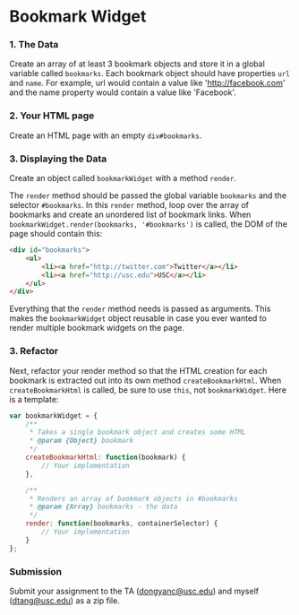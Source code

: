 Bookmark Widget
==================

### 1. The Data

Create an array of at least 3 bookmark objects and store it in a global variable called `bookmarks`. Each bookmark object should have properties `url` and `name`. For example, url would contain a value like 'http://facebook.com' and the name property would contain a value like 'Facebook'.

### 2. Your HTML page

Create an HTML page with an empty `div#bookmarks`.

### 3. Displaying the Data

Create an object called `bookmarkWidget` with a method `render`.

The `render` method should be passed the global variable `bookmarks` and the selector `#bookmarks`. In this `render` method, loop over the array of bookmarks and create an unordered list of bookmark links. When `bookmarkWidget.render(bookmarks, '#bookmarks')` is called, the DOM of the page should contain this:

```html
<div id="bookmarks">
	<ul>
		<li><a href="http://twitter.com">Twitter</a></li>
		<li><a href="http://usc.edu">USC</a></li>
	</ul>
</div>
```

Everything that the `render` method needs is passed as arguments. This makes the `bookmarkWidget` object reusable in case you ever wanted to render multiple bookmark widgets on the page.

### 3. Refactor

Next, refactor your render method so that the HTML creation for each bookmark is extracted out into its own method `createBookmarkHtml`. When `createBookmarkHtml` is called, be sure to use `this`, not `bookmarkWidget`. Here is a template:

```js
var bookmarkWidget = {
	/**
	 * Takes a single bookmark object and creates some HTML
	 * @param {Object} bookmark
	 */
	createBookmarkHtml: function(bookmark) {
		// Your implementation
	},

	/**
	 * Renders an array of bookmark objects in #bookmarks
	 * @param {Array} bookmarks - the data
	 */
	render: function(bookmarks, containerSelector) {
		// Your implementation
	}
};
```

### Submission

Submit your assignment to the TA (dongyanc@usc.edu) and myself (dtang@usc.edu) as a zip file.

<!--

### 3. Creating a form to add a new bookmark

Create an HTML form on the page with text inputs to add a bookmark url and name.



### 4. Bookmark Validation Object

Create an object called _bookmarkValidation_. As the name suggests, this object will have methods responsible for validating a bookmark object. I have filled in the hasValidUrl() method for you.

```js
var bookmarkValidation = {
	/**
	* @param {String} url
	* @return {Boolean} True if url is valid, false otherwise
	*/
	hasValidUrl: function(url) {
		var regex = /^https?:\/\/.+$/;
		return regex.test(url);
	}
};
```

Create a method on _bookmarkValidation_ called _isNotEmpty()_. This method should take a string value as a parameter and return true if the length is greater than 0, and false otherwise. 

Try testing this method out in the Chrome console.

```js
bookmarkValidation.isNotEmpty(''); // false
bookmarkValidation.isNotEmpty('a'); // true
```

Create another method on _bookmarkValidation_ called _passes()_. This method will take a _bookmark_ object as a parameter (an object containing properties _name_ and _url_) and check if the url property is a valid URL and the name property has at least 1 character using the _hasValidUrl()_ and _isNotEmpty()_ methods respectively. If both of these conditions pass, it will return true, and false otherwise.

Try testing this method out in the Chrome console.

```js
bookmarkValidation.passes({
	url: 'http://a',
	name: 'abc'
}); // true

bookmarkValidation.passes({
	url: 'http://', // invalid URL
	name: 'abc' // valid name
}); //false

bookmarkValidation.passes({
	url: 'http://a', // valid URL
	name: '' // invalid name
}); //false
```



### 4. Adding a bookmark

1. Create a method called `setup` on `bookmarkWidget` and within its definition, bind a _submit_ event to the form and prevent the default form submission behavior.
2. 

-->



